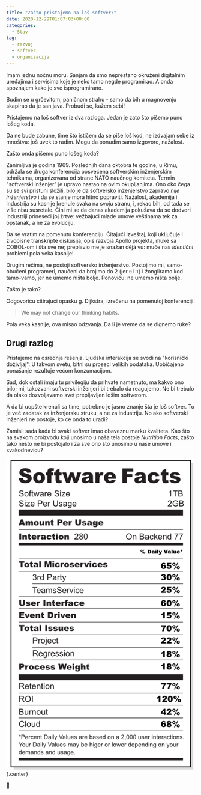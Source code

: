 ```yaml
---
title: "Zašto pristajemo na loš softver?"
date: 2020-12-29T01:07:03+00:00
categories:
  - Stav
tag:
  - razvoj
  - softver
  - organizacija
---
```


Imam jednu noćnu moru. Sanjam da smo neprestano okruženi digitalnim uređajima i servisima koje je neko tamo negde programirao. A onda spoznajem kako je sve isprogramirano.

Budim se u grčevitom, paničnom strahu - samo da bih u magnovenju skapirao da je san java. Probudi se, kažem sebi!

<!--more-->

Pristajemo na loš softver iz dva razloga. Jedan je zato što pišemo puno lošeg koda.

Da ne bude zabune, time što ističem da se piše loš kod, ne izdvajam sebe iz mnoštva: još uvek to radim. Mogu da ponudim samo izgovore, nažalost.

Zašto onda pišemo puno lošeg koda?

Zanimljiva je godina 1969. Poslednjih dana oktobra te godine, u Rimu, održala se druga konferencija posvećena softverskim inženjerskim tehnikama, organizovana od strane NATO naučnog komiteta. Termin "softverski inženjer" je upravo nastao na ovim okupljanjima. Ono oko čega su se svi pristuni složili, bilo je da softversko inženjerstvo zapravo _nije inženjerstvo_ i da se stanje mora hitno popraviti. Nažalost, akademija i industrija su kasnije krenule svaka na svoju stranu, i, rekao bih, od tada se više nisu susretale. Čini mi se da danas akademija pokušava da se dodvori industriji prineseći joj žrtve: vežbajući mlade umove veštinama tek za opstanak, a ne za evoluciju.

Da se vratim na pomenutu konferenciju. Čitajući izveštaj, koji uključuje i živopisne transkripte diskusija, opis razvoja Apollo projekta, muke sa COBOL-om i šta sve ne; preplavio me je snažan déjà vu: muče nas _identični_ problemi pola veka kasnije!

Drugim rečima, ne postoji softversko inženjerstvo. Postojimo mi, samo-obučeni programeri, naučeni da brojimo do 2 (jer `0` i `1`) i žongliramo kod tamo-vamo, jer ne umemo ništa bolje. Ponoviću: ne umemo ništa bolje.

Zašto je tako?

Odgovoriću citirajući opasku g. Dijkstra, izrečenu na pomenutoj konferenciji:

> We may not change our thinking habits.

Pola veka kasnije, ova misao odzvanja. Da li je vreme da se dignemo ruke?

## Drugi razlog

Pristajemo na osrednja rešenja. Ljudska interakcija se svodi na "korisnički doživljaj". U takvom svetu, bitni su proseci velikih podataka. Uobičajeno ponašanje rezultuje većom konzumacijom.

Sad, dok ostali imaju tu privilegiju da prihvate nametnuto, ma kakvo ono bilo; mi, takozvani softverski inženjeri bi trebalo da reagujemo. Ne bi trebalo da olako dozvoljavamo svet prepljavljen lošim softverom.

A da bi uopšte krenuli sa time, potrebno je jasno znanje šta je loš softver. To je već zadatak za inženjersku struku, a ne za industriju. No ako softverski inženjeri ne postoje, ko će onda to uradi?

Zamisli sada kada bi svaki softver imao obaveznu marku kvaliteta. Kao što na svakom proizvodu koji unosimo u naša tela postoje _Nutrition Facts_, zašto tako nešto ne bi postojalo i za sve ono što unosimo u naše umove i svakodnevicu?

![](facts.png)
{.center}

🤷
